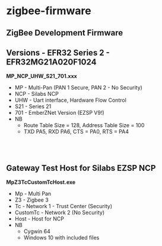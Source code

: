 # zigbee-firmware
## ZigBee Development Firmware

## Versions - EFR32 Series 2 - EFR32MG21A020F1024

__MP_NCP_UHW_S21_701.xxx__
* MP - Multi-Pan (PAN 1 Secure, PAN 2 - No Security)
* NCP - Silabs NCP
* UHW - Uart interface, Hardware Flow Control 
* S21 - Series 21
* 701 - EmberZNet Version (EZSP V9!)
* NB 
  * Route Table Size = 128, Address Table Size = 100
  * TXD PA5, RXD PA6, CTS = PA0, RTS = PA4

<br>
<br>

## Gateway Test Host for Silabs EZSP NCP
__MpZ3TcCustomTcHost.exe__
* Mp - Multi Pan
* Z3 - Zigbee 3
* Tc - Network 1 - Trust Center (Security)
* CustomTc - Network 2 (No Security)
* Host - Host for NCP
* NB
  * Cygwin 64
  * Windows 10 with included files 
